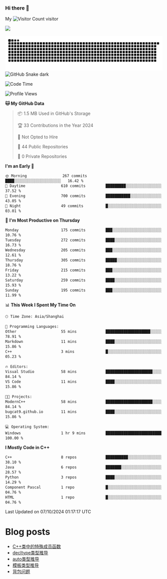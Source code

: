 ### Hi there 👋

My ![Visitor Count](https://profile-counter.glitch.me/bugcat9/count.svg) visitor
<!--
**bugcat9/bugcat9** is a ✨ _special_ ✨ repository because its `README.md` (this file) appears on your GitHub profile.

Here are some ideas to get you started:

- 🔭 I’m currently working on ...
- 🌱 I’m currently learning ...
- 👯 I’m looking to collaborate on ...
- 🤔 I’m looking for help with ...
- 💬 Ask me about ...
- 📫 How to reach me: ...
- 😄 Pronouns: ...
- ⚡ Fun fact: ...
-->
![](https://github-readme-stats.vercel.app/api?username=bugcat9)

![GitHub Snake Light](https://raw.githubusercontent.com/bugcat9/bugcat9/output/github-contribution-grid-snake.svg#gh-light-mode-only)
![GitHub Snake dark](github-snake-dark.svg#gh-dark-mode-only)


<!--START_SECTION:waka-->
![Code Time](http://img.shields.io/badge/Code%20Time-928%20hrs%2048%20mins-blue)

![Profile Views](http://img.shields.io/badge/Profile%20Views-0-blue)

**🐱 My GitHub Data** 

> 📦 1.5 MB Used in GitHub's Storage 
 > 
> 🏆 33 Contributions in the Year 2024
 > 
> 🚫 Not Opted to Hire
 > 
> 📜 44 Public Repositories 
 > 
> 🔑 0 Private Repositories 
 > 
**I'm an Early 🐤** 

```text
🌞 Morning                267 commits         ████░░░░░░░░░░░░░░░░░░░░░   16.42 % 
🌆 Daytime                610 commits         █████████░░░░░░░░░░░░░░░░   37.52 % 
🌃 Evening                700 commits         ███████████░░░░░░░░░░░░░░   43.05 % 
🌙 Night                  49 commits          █░░░░░░░░░░░░░░░░░░░░░░░░   03.01 % 
```
📅 **I'm Most Productive on Thursday** 

```text
Monday                   175 commits         ███░░░░░░░░░░░░░░░░░░░░░░   10.76 % 
Tuesday                  272 commits         ████░░░░░░░░░░░░░░░░░░░░░   16.73 % 
Wednesday                205 commits         ███░░░░░░░░░░░░░░░░░░░░░░   12.61 % 
Thursday                 305 commits         █████░░░░░░░░░░░░░░░░░░░░   18.76 % 
Friday                   215 commits         ███░░░░░░░░░░░░░░░░░░░░░░   13.22 % 
Saturday                 259 commits         ████░░░░░░░░░░░░░░░░░░░░░   15.93 % 
Sunday                   195 commits         ███░░░░░░░░░░░░░░░░░░░░░░   11.99 % 
```


📊 **This Week I Spent My Time On** 

```text
🕑︎ Time Zone: Asia/Shanghai

💬 Programming Languages: 
Other                    55 mins             ████████████████████░░░░░   78.91 % 
Markdown                 11 mins             ████░░░░░░░░░░░░░░░░░░░░░   15.86 % 
C++                      3 mins              █░░░░░░░░░░░░░░░░░░░░░░░░   05.23 % 

🔥 Editors: 
Visual Studio            58 mins             █████████████████████░░░░   84.14 % 
VS Code                  11 mins             ████░░░░░░░░░░░░░░░░░░░░░   15.86 % 

🐱‍💻 Projects: 
ModernC++                58 mins             █████████████████████░░░░   84.14 % 
bugcat9.github.io        11 mins             ████░░░░░░░░░░░░░░░░░░░░░   15.86 % 

💻 Operating System: 
Windows                  1 hr 9 mins         █████████████████████████   100.00 % 
```

**I Mostly Code in C++** 

```text
C++                      8 repos             ██████████░░░░░░░░░░░░░░░   38.10 % 
Java                     6 repos             ███████░░░░░░░░░░░░░░░░░░   28.57 % 
Python                   3 repos             ████░░░░░░░░░░░░░░░░░░░░░   14.29 % 
Component Pascal         1 repo              █░░░░░░░░░░░░░░░░░░░░░░░░   04.76 % 
HTML                     1 repo              █░░░░░░░░░░░░░░░░░░░░░░░░   04.76 % 
```




 Last Updated on 07/10/2024 01:17:17 UTC
<!--END_SECTION:waka-->
# Blog posts
<!-- BLOG-POST-LIST:START -->
- [C++类中的特殊成员函数](https://bugcat.top/2024/09/20/C++/C++%E7%B1%BB%E4%B8%AD%E7%9A%84%E7%89%B9%E6%AE%8A%E6%88%90%E5%91%98%E5%87%BD%E6%95%B0/)
- [decltype类型推导](https://bugcat.top/2024/09/01/C++/decltype%E7%B1%BB%E5%9E%8B%E6%8E%A8%E5%AF%BC/)
- [auto类型推导](https://bugcat.top/2024/08/26/C++/auto%E7%B1%BB%E5%9E%8B%E6%8E%A8%E5%AF%BC/)
- [模板类型推导](https://bugcat.top/2024/08/10/C++/%E6%A8%A1%E6%9D%BF%E7%B1%BB%E5%9E%8B%E6%8E%A8%E5%AF%BC/)
- [背包问题](https://bugcat.top/2023/09/03/%E7%AE%97%E6%B3%95%E5%AD%A6%E4%B9%A0/9.%E8%83%8C%E5%8C%85%E9%97%AE%E9%A2%98/)
<!-- BLOG-POST-LIST:END -->
